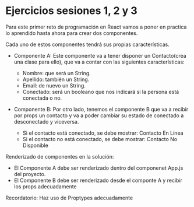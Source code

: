 # Ejercicios sesiones 1, 2 y 3

Para este primer reto de programación en React vamos a poner en practica lo aprendido hasta ahora para crear dos componentes.

Cada uno de estos componentes tendrá sus propias características.
- Componente A: Este componente va a tener disponer un Contacto(crea una clase para ello), que va a contar con las siguientes características:
    - Nombre: que será un String.
    - Apellido: también un String.
    - Email: de nuevo un String.
    - Conectado: será un booleano que nos indicará si la persona está conectada o no.

- Componente B: Por otro lado, tenemos el componente B que va a recibir por props un contacto y va a poder cambiar su estado de conectado a desconectado y viceversa.
    - Si el contacto está conectado, se debe mostrar: Contacto En Línea
    - Si el contacto no está conectado, se debe mostrar: Contacto No Disponible

Renderizado de componentes en la solución:
- El Componente A debe ser renderizado dentro del componenet App.js del proyecto.
- El Componente B debe ser renderizado desde el componte A y recibir los props adecuadamente

Recordatorio: Haz uso de Proptypes adecuadamente